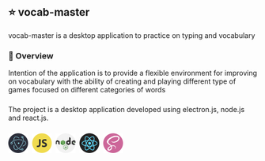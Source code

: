 
## :star: vocab-master
vocab-master is a desktop application to practice on typing and vocabulary

### :eyes: Overview
Intention of the application is to provide a flexible environment for improving on vocabulary with the ability of creating and playing different type of games focused on different categories of words
###
The project is a desktop application developed using electron.js, node.js and react.js.
###
<img src="./src/assets/images/logo/electron_logo.png" alt="drawing" width="40"/> $~$<img src="./src/assets/images/logo/js_logo.png" alt="drawing" width="40"/>  $~$<img src="./src/assets/images/logo/node.js_logo.png" alt="drawing" width="40"/>  $~$<img src="./src/assets/images/logo/react_logo.png" alt="drawing" width="40"/>  $~$<img src="./src/assets/images/logo/sass_logo.png" alt="drawing" width="40"/>
